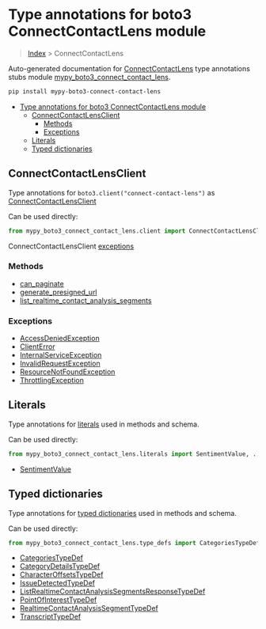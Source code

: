 # Type annotations for boto3 ConnectContactLens module

> [Index](../README.md) > ConnectContactLens

Auto-generated documentation for
[ConnectContactLens](https://boto3.amazonaws.com/v1/documentation/api/latest/reference/services/connect-contact-lens.html#ConnectContactLens)
type annotations stubs module
[mypy_boto3_connect_contact_lens](https://pypi.org/project/mypy-boto3-connect-contact-lens/).

```bash
pip install mypy-boto3-connect-contact-lens
```

- [Type annotations for boto3 ConnectContactLens module](#type-annotations-for-boto3-connectcontactlens-module)
  - [ConnectContactLensClient](#connectcontactlensclient)
    - [Methods](#methods)
    - [Exceptions](#exceptions)
  - [Literals](#literals)
  - [Typed dictionaries](#typed-dictionaries)

## ConnectContactLensClient

Type annotations for `boto3.client("connect-contact-lens")` as
[ConnectContactLensClient](./client.md)

Can be used directly:

```python
from mypy_boto3_connect_contact_lens.client import ConnectContactLensClient
```

ConnectContactLensClient [exceptions](./client.md#exceptions)

### Methods

- [can_paginate](./client.md#can-paginate)
- [generate_presigned_url](./client.md#generate-presigned-url)
- [list_realtime_contact_analysis_segments](./client.md#list-realtime-contact-analysis-segments)

### Exceptions

- [AccessDeniedException](./client.md#accessdeniedexception)
- [ClientError](./client.md#clienterror)
- [InternalServiceException](./client.md#internalserviceexception)
- [InvalidRequestException](./client.md#invalidrequestexception)
- [ResourceNotFoundException](./client.md#resourcenotfoundexception)
- [ThrottlingException](./client.md#throttlingexception)

## Literals

Type annotations for [literals](./literals.md) used in methods and schema.

Can be used directly:

```python
from mypy_boto3_connect_contact_lens.literals import SentimentValue, ...
```

- [SentimentValue](./literals.md#sentimentvalue)

## Typed dictionaries

Type annotations for [typed dictionaries](./type_defs.md) used in methods and
schema.

Can be used directly:

```python
from mypy_boto3_connect_contact_lens.type_defs import CategoriesTypeDef, ...
```

- [CategoriesTypeDef](./type_defs.md#categoriestypedef)
- [CategoryDetailsTypeDef](./type_defs.md#categorydetailstypedef)
- [CharacterOffsetsTypeDef](./type_defs.md#characteroffsetstypedef)
- [IssueDetectedTypeDef](./type_defs.md#issuedetectedtypedef)
- [ListRealtimeContactAnalysisSegmentsResponseTypeDef](./type_defs.md#listrealtimecontactanalysissegmentsresponsetypedef)
- [PointOfInterestTypeDef](./type_defs.md#pointofinteresttypedef)
- [RealtimeContactAnalysisSegmentTypeDef](./type_defs.md#realtimecontactanalysissegmenttypedef)
- [TranscriptTypeDef](./type_defs.md#transcripttypedef)
